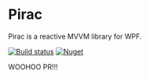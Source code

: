 # Pirac

Pirac is a reactive MVVM library for WPF.

[![Build status](https://ci.appveyor.com/api/projects/status/vq783k3so6ih13q2?svg=true)](https://ci.appveyor.com/project/distantcam/pirac) [![Nuget](https://img.shields.io/nuget/v/Pirac.svg)](https://www.nuget.org/packages/Pirac/)

WOOHOO PR!!!
